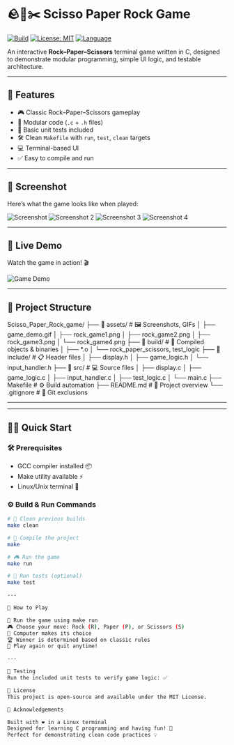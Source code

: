 # 🪨📄✂️ Scisso Paper Rock Game

[![Build](https://img.shields.io/badge/build-passing-brightgreen)](#)
[![License: MIT](https://img.shields.io/badge/license-MIT-blue.svg)](LICENSE)
[![Language](https://img.shields.io/badge/language-C-blue.svg)](#)

An interactive **Rock–Paper–Scissors** terminal game written in C, designed to demonstrate modular programming, simple UI logic, and testable architecture.

---

## 🚀 Features

- 🎮 Classic Rock–Paper–Scissors gameplay
- 🧩 Modular code (`.c` + `.h` files)
- 🧪 Basic unit tests included
- 🛠️ Clean `Makefile` with `run`, `test`, `clean` targets
- 💻 Terminal-based UI
- ✅ Easy to compile and run

---

## 📸 Screenshot

Here’s what the game looks like when played:

![Screenshot](assets/rock_game1.png)
![Screenshot 2](assets/rock_game2.png)
![Screenshot 3](assets/rock_game3.png)
![Screenshot 4](assets/rock_game4.png)

---

## 🎥 Live Demo
Watch the game in action! 🎬

![Game Demo](assets/game_demo.gif)

---

## 📂 Project Structure

Scisso_Paper_Rock_game/
├── 📁 assets/              # 🖼️ Screenshots, GIFs
│   ├── game_demo.gif
│   ├── rock_game1.png
│   ├── rock_game2.png
│   ├── rock_game3.png
│   └── rock_game4.png
├── 📁 build/               # 🔧 Compiled objects & binaries
│   ├── *.o
│   └── rock_paper_scissors, test_logic
├── 📁 include/             # 📋 Header files
│   ├── display.h
│   ├── game_logic.h
│   └── input_handler.h
├── 📁 src/                 # 💻 Source files
│   ├── display.c
│   ├── game_logic.c
│   ├── input_handler.c
│   ├── test_logic.c
│   └── main.c
├── Makefile                # ⚙️ Build automation
├── README.md               # 📖 Project overview
└── .gitignore             # 🚫 Git exclusions

---

---

## 🏃‍♂️ Quick Start

### 🛠️ Prerequisites
- GCC compiler installed 📦
- Make utility available ⚡
- Linux/Unix terminal 🐧

### ⚙️ Build & Run Commands
```bash
# 🧹 Clean previous builds
make clean

# 🔨 Compile the project
make

# 🎮 Run the game
make run

# 🧪 Run tests (optional)
make test

---

🎯 How to Play

🚀 Run the game using make run
🎮 Choose your move: Rock (R), Paper (P), or Scissors (S)
🤖 Computer makes its choice
🏆 Winner is determined based on classic rules
🔄 Play again or quit anytime!

---

🧪 Testing
Run the included unit tests to verify game logic: ✅

📜 License
This project is open-source and available under the MIT License.

🙌 Acknowledgements

Built with ❤️ in a Linux terminal
Designed for learning C programming and having fun! 🎉
Perfect for demonstrating clean code practices 💡

